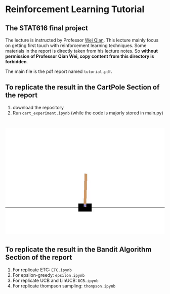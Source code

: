 # Reinforcement Learning Tutorial
## The STAT616 final project

The lecture is instructed by Professor [Wei Qian](https://sites.google.com/a/udel.edu/weiqian/). This lecture mainly focus on getting first touch with reinforcement learning techniques. Some materials in the report is directly taken from his lecture notes. So **without permission of Professor Qian Wei, copy content from this directory is forbidden**.

The main file is the pdf report named `tutorial.pdf`.

## To replicate the result in the CartPole Section of the report
1. download the repository
2. Run `cart_experiment.ipynb` (while the code is majorly stored in main.py)

<h1 align="center"> <img width="1000" src="example.gif"> </h1>


## To replicate the result in the Bandit Algorithm Section of the report
1. For replicate ETC: `ETC.ipynb`
2. For epsilon-greedy: `epsilon.ipynb`
3. For replicate UCB and LinUCB: `UCB.ipynb`
4. For replicate thompson sampling: `thompson.ipynb`

